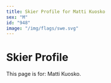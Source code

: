 ```yaml
---
title: Skier Profile for Matti Kuosko
sex: "M"
id: "948"
image: "/img/flags/swe.svg" 
---
```


# Skier Profile

This page is for: Matti Kuosko.
    
